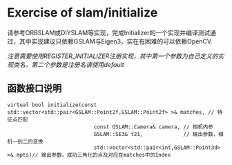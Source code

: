 # Exercise of slam/initialize

请参考ORBSLAM或DIYSLAM等实现，完成Initializer的一个实现并编译测试通过，其中实现建议只依赖GSLAM与Eigen3，实在有困难的可以依赖OpenCV.

*注意需要使用REGISTER_INITIALIZER注册实现，其中第一个参数为自己定义的实现类名，第二个参数是注册名请使用default*

## 函数接口说明
```
virtual bool initialize(const std::vector<std::pair<GSLAM::Point2f,GSLAM::Point2f> >& matches, // 特征点匹配
                            const GSLAM::Camera& camera, // 相机内参
                            GSLAM::SE3& t21,             // 输出参数，相机一到二的变换
                            std::vector<std::pair<int,GSLAM::Point3d> >& mpts)// 输出参数，成功三角化的点及对应在matches中的Index
```
